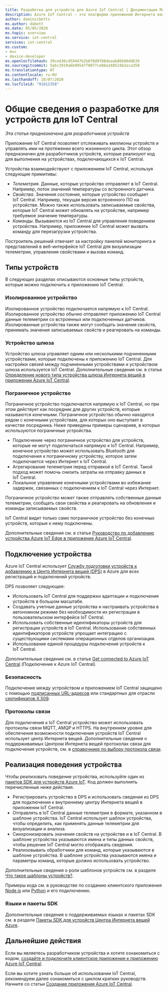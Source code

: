```yaml
---
title: Разработка для устройств для Azure IoT Central | Документация Майкрософт
description: Azure IoT Central — это платформа приложений Интернета вещей, которая упрощает создание решений для Интернета вещей. В этой статье приведены общие сведения о разработке для устройств для подключения к приложению IoT Central. Устройства используют телеметрию для отправки потоковых данных и свойств в отчет о состоянии устройств. Центр Интернета вещей может назначать устройству состояние с помощью перезаписываемых свойств и вызывать команды на устройстве.
author: dominicbetts
ms.author: dobett
ms.date: 05/05/2020
ms.topic: overview
ms.service: iot-central
services: iot-central
ms.custom:
- mvc
- device-developer
ms.openlocfilehash: 39ce436cd59447b2b6f8d9f88deaab80b00dd639
ms.sourcegitcommit: 5abc3919a6b99547f8077ce86a168524b2aca350
ms.translationtype: HT
ms.contentlocale: ru-RU
ms.lasthandoff: 10/07/2020
ms.locfileid: "91812358"
---
```

# <a name="iot-central-device-development-overview"></a>Общие сведения о разработке для устройств для IoT Central

*Эта статья предназначена для разработчиков устройств*

Приложение IoT Central позволяет отслеживать миллионы устройств и управлять ими на протяжении всего жизненного цикла. Этот обзор предназначен для разработчиков устройств, которые реализуют код для выполнения на устройствах, подключающихся к IoT Central.

Устройства взаимодействуют с приложением IoT Central, используя следующие примитивы:

- _Телеметрия_. Данные, которые устройство отправляет в IoT Central. Например, поток значений температуры со встроенного датчика.
- _Свойства_. Значения состояния, которые устройство сообщает IoT Central. Например, текущая версия встроенного ПО на устройстве. Можно также использовать записываемые свойства, которые IoT Central может обновлять на устройстве, например требуемое значение температуры.
- _Команды_. Вызываются из IoT Central для управления поведением устройства. Например, приложение IoT Central может вызвать команду для перезагрузки устройства.

Построитель решений отвечает за настройку панелей мониторинга и представлений в веб-интерфейсе IoT Central для визуализации телеметрии, управления свойствами и вызова команд.

## <a name="types-of-device"></a>Типы устройств

В следующих разделах описываются основные типы устройств, которые можно подключить к приложению IoT Central.

### <a name="standalone-device"></a>Изолированное устройство

Изолированное устройство подключается напрямую к IoT Central. Изолированное устройство обычно отправляет приложению IoT Central данные телеметрии со встроенных или подключенных датчиков. Изолированные устройства также могут сообщать значения свойств, принимать значения записываемых свойств и реагировать на команды.

### <a name="gateway-device"></a>Устройство шлюза

Устройство шлюза управляет одним или несколькими подчиненными устройствами, которые подключены к приложению IoT Central. Для настройки связей между подчиненными устройствами и устройством шлюза используется IoT Central. Дополнительные сведения см. в статье [Определение нового типа устройства шлюза Интернета вещей в приложении Azure IoT Central](./tutorial-define-gateway-device-type.md).

### <a name="edge-device"></a>Пограничное устройство

Пограничное устройство подключается напрямую к IoT Central, но при этом действует как посредник для других устройств, которые называются _конечными_. Пограничное устройство обычно находятся рядом с конечными устройствам, для которых оно выступает в качестве посредника. Ниже приведены примеры сценариев, в которых используются пограничные устройства.

- Подключение через пограничное устройство для устройств, которые не могут подключаться напрямую к IoT Central. Например, конечное устройство может использовать Bluetooth для подключения к пограничному устройству, которое затем подключается через Интернет к IoT Central.
- Агрегирование телеметрии перед отправкой в IoT Central. Такой подход может помочь снизить затраты на отправку данных в IoT Central.
- Локальное управление конечными устройствами во избежание задержек, связанных с подключением к IoT Central через Интернет.

Пограничное устройство может также отправлять собственные данные телеметрии, сообщать свои свойства и реагировать на обновления и команды записываемых свойств.

IoT Central видит только само пограничное устройство без конечных устройств, которые к нему подключены.

Дополнительные сведения см. в статье [Руководство по добавлению устройства Azure IoT Edge в приложение Azure IoT Central](./tutorial-add-edge-as-leaf-device.md).

## <a name="connect-a-device"></a>Подключение устройства

Azure IoT Central использует [Службу подготовки устройств к добавлению в Центр Интернета вещей (DPS)](../../iot-dps/about-iot-dps.md) в Azure для всех регистраций и подключений устройств.

DPS позволяет следующее:

- Использовать IoT Central для поддержки адаптации и подключения устройств в большом масштабе.
- Создавать учетные данные устройства и настраивать устройства в автономном режиме без необходимости их регистрации в пользовательском интерфейсе IoT Central.
- Использовать собственные идентификаторы устройств для регистрации устройств в IoT Central. Использование собственных идентификаторов устройств упрощает интеграцию с существующими системами операционных отделов организации.
- Использование единой процедуры подключения устройств к IoT Central.

Дополнительные сведения см. в статье [Get connected to Azure IoT Central](./concepts-get-connected.md) (Подключение к Azure IoT Central).

### <a name="security"></a>Безопасность

Подключение между устройством и приложением IoT Central защищено с помощью [подписанных URL-адресов](./concepts-get-connected.md#connect-devices-at-scale-using-sas) или стандартных для отрасли [сертификатов X.509](./concepts-get-connected.md#connect-devices-using-x509-certificates).

### <a name="communication-protocols"></a>Протоколы связи

Для подключения к IoT Central устройство может использовать протоколы связи MQTT, AMQP и HTTPS. На внутреннем уровне для обеспечения возможности подключения устройств IoT Central использует центр Интернета вещей. Дополнительные сведения о поддерживаемых Центром Интернета вещей протоколах связи для подключения устройств, см. в [справочнике по выбору протокола связи](../../iot-hub/iot-hub-devguide-protocols.md).

## <a name="implement-the-device"></a>Реализация поведения устройства

Чтобы реализовать поведение устройства, используйте один из [пакетов SDK для устройств Azure IoT](#languages-and-sdks). Код должен выполнять перечисленные ниже действия.

- Регистрировать устройство в DPS и использовать сведения из DPS для подключения к внутреннему центру Интернета вещей в приложении IoT Central.
- Отправлять в IoT Central данные телеметрии в формате, указанном в шаблоне устройства. IoT Central использует шаблон устройства, чтобы определить, как применять данные телеметрии для визуализации и анализа.
- Синхронизировать значения свойств на устройстве и в IoT Central. В шаблоне устройства указываются имена и типы данных свойств, чтобы решение IoT Central могло отображать сведения.
- Реализовывать обработчики для команд, которые указываются в шаблоне устройства. В шаблоне устройства указываются имена и параметры команд, которые должно использовать устройство.

Дополнительные сведения о роли шаблонов устройств см. в разделе [Что такое шаблоны устройств?](./concepts-device-templates.md).

Примеры кода см. в руководстве по созданию клиентского приложения [Node.js](./tutorial-connect-device-nodejs.md) или [Python](./tutorial-connect-device-python.md) и его подключению.

### <a name="languages-and-sdks"></a>Языки и пакеты SDK

Дополнительные сведения о поддерживаемых языках и пакетах SDK см. в разделе [Пакеты SDK для устройств Центра Интернета вещей Azure](../../iot-hub/iot-hub-devguide-sdks.md#azure-iot-hub-device-sdks).

## <a name="next-steps"></a>Дальнейшие действия

Если вы являетесь разработчиком устройства и хотите ознакомиться с кодом, [создайте и подключите клиентское приложение к приложению Azure IoT Central](./tutorial-connect-device-nodejs.md).

Если вы хотите узнать больше об использовании IoT Central, рекомендуем далее ознакомиться с циклом кратких руководств. Начните со статьи [Создание приложения Azure IoT Central](./quick-deploy-iot-central.md).
